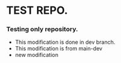 # TEST REPO.
### Testing only repository.
* This modification is done in dev branch.
* This modification is from main-dev
* new modification

